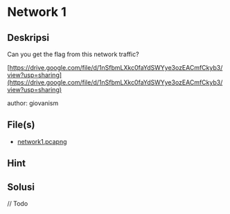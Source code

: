 # Network 1

## Deskripsi

Can you get the flag from this network traffic?

[https://drive.google.com/file/d/1nSfbmLXkc0faYdSWYye3ozEACmfCkyb3/view?usp=sharing](https://drive.google.com/file/d/1nSfbmLXkc0faYdSWYye3ozEACmfCkyb3/view?usp=sharing)

author: giovanism

## File(s)

- [network1.pcapng](files/network1.pcapng)

## Hint

## Solusi

// Todo
